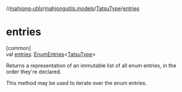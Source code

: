 //[mahjong-utils](../../../index.md)/[mahjongutils.models](../index.md)/[TatsuType](index.md)/[entries](entries.md)

# entries

[common]\
val [entries](entries.md): [EnumEntries](https://kotlinlang.org/api/latest/jvm/stdlib/kotlin-stdlib/kotlin.enums/-enum-entries/index.html)&lt;[TatsuType](index.md)&gt;

Returns a representation of an immutable list of all enum entries, in the order they're declared.

This method may be used to iterate over the enum entries.
